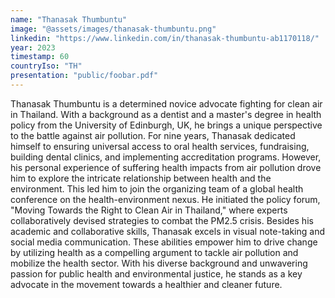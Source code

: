 ```yaml
---
name: "Thanasak Thumbuntu"
image: "@assets/images/thanasak-thumbuntu.png"
linkedin: "https://www.linkedin.com/in/thanasak-thumbuntu-ab1170118/"
year: 2023
timestamp: 60
countryIso: "TH"
presentation: "public/foobar.pdf"
---
```


Thanasak Thumbuntu is a determined novice advocate fighting for clean air in Thailand. With a background as a dentist and a master's degree in health policy from the University of Edinburgh, UK, he brings a unique perspective to the battle against air pollution. For nine years, Thanasak dedicated himself to ensuring universal access to oral health services, fundraising, building dental clinics, and implementing accreditation programs. However, his personal experience of suffering health impacts from air pollution drove him to explore the intricate relationship between health and the environment. This led him to join the organizing team of a global health conference on the health-environment nexus. He initiated the policy forum, "Moving Towards the Right to Clean Air in Thailand," where experts collaboratively devised strategies to combat the PM2.5 crisis. Besides his academic and collaborative skills, Thanasak excels in visual note-taking and social media communication. These abilities empower him to drive change by utilizing health as a compelling argument to tackle air pollution and mobilize the health sector. With his diverse background and unwavering passion for public health and environmental justice, he stands as a key advocate in the movement towards a healthier and cleaner future.
